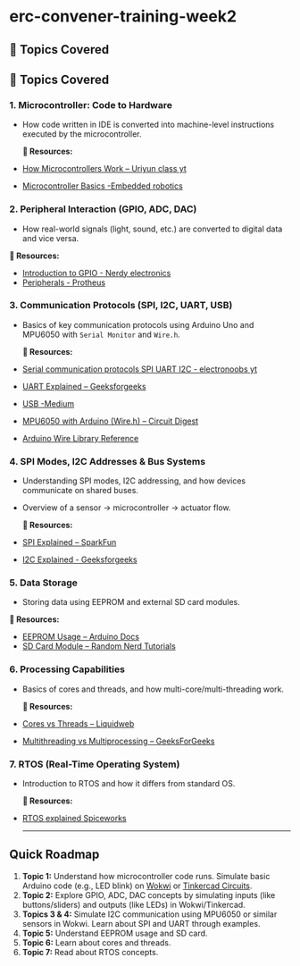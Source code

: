 # erc-convener-training-week2

## 🧠 Topics Covered

## 📘 Topics Covered

### 1. Microcontroller: Code to Hardware
- How code written in IDE is converted into machine-level instructions executed by the microcontroller.

  **🔗 Resources:**
- [How Microcontrollers Work – Uriyun class yt](https://youtu.be/uz0jTNSQ37Y?si=sfvAK83XwU3lCFGU)
- [Microcontroller Basics -Embedded robotics](https://www.embedded-robotics.com/microcontroller-basics/)

### 2. Peripheral Interaction (GPIO, ADC, DAC)
- How real-world signals (light, sound, etc.) are converted to digital data and vice versa.

**🔗 Resources:**
- [Introduction to GPIO - Nerdy electronics](https://nerdyelectronics.com/introduction-to-gpio/)
- [Peripherals - Protheus](https://www.labcenter.com/blog/sim-microcontroller-peripherals/)

### 3. Communication Protocols (SPI, I2C, UART, USB)
- Basics of key communication protocols using Arduino Uno and MPU6050 with `Serial Monitor` and `Wire.h`.

  **🔗 Resources:**
- [Serial communication protocols SPI UART I2C - electronoobs yt](https://youtu.be/IyGwvGzrqp8?si=Vi9zwD4XeH57FRZj)
- [UART Explained – Geeksforgeeks](https://www.geeksforgeeks.org/universal-asynchronous-receiver-transmitter-uart-protocol/)
- [USB -Medium](https://medium.com/@manuel.bl/usb-for-microcontrollers-part-1-basic-usb-concepts-519a33372cc9)
- [MPU6050 with Arduino (Wire.h) – Circuit Digest](https://circuitdigest.com/microcontroller-projects/interfacing-mpu6050-module-with-arduino)
- [Arduino Wire Library Reference](https://docs.arduino.cc/language-reference/en/functions/communication/wire/)


### 4. SPI Modes, I2C Addresses & Bus Systems
- Understanding SPI modes, I2C addressing, and how devices communicate on shared buses.
- Overview of a sensor → microcontroller → actuator flow.

  **🔗 Resources:**
- [SPI Explained – SparkFun](https://learn.sparkfun.com/tutorials/serial-peripheral-interface-spi/all)
- [I2C Explained - Geeksforgeeks](https://www.geeksforgeeks.org/i2c-communication-protocol/)

### 5. Data Storage
- Storing data using EEPROM and external SD card modules.
  
**🔗 Resources:**
- [EEPROM Usage – Arduino Docs]( https://docs.arduino.cc/learn/programming/eeprom-guide/)
- [SD Card Module – Random Nerd Tutorials](https://randomnerdtutorials.com/guide-to-sd-card-module-with-arduino/)

 

### 6. Processing Capabilities
- Basics of cores and threads, and how multi-core/multi-threading work.

  **🔗 Resources:**
- [Cores vs Threads – Liquidweb](https://www.liquidweb.com/blog/difference-cpu-cores-thread/)
- [Multithreading vs Multiprocessing – GeeksForGeeks](https://www.geeksforgeeks.org/difference-between-multiprocessing-and-multithreading/)


### 7. RTOS (Real-Time Operating System)
- Introduction to RTOS and how it differs from standard OS.

  **🔗 Resources:**
- [RTOS explained Spiceworks](https://www.spiceworks.com/tech/hardware/articles/what-is-rtos/)

  ---

## Quick Roadmap 

1. **Topic 1:** Understand how microcontroller code runs. Simulate basic Arduino code (e.g., LED blink) on [Wokwi](https://wokwi.com/) or [Tinkercad Circuits](https://www.tinkercad.com/).
2. **Topic 2:** Explore GPIO, ADC, DAC concepts by simulating inputs (like buttons/sliders) and outputs (like LEDs) in Wokwi/Tinkercad.
3. **Topics 3 & 4:** Simulate I2C communication using MPU6050 or similar sensors in Wokwi. Learn about SPI and UART through examples.
4. **Topic 5:** Understand EEPROM usage and SD card.
5. **Topic 6:** Learn about cores and threads. 
6. **Topic 7:** Read about RTOS concepts. 



